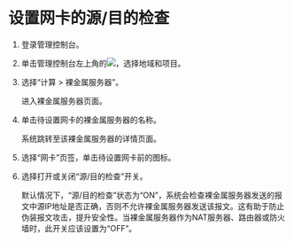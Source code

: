 # 设置网卡的源/目的检查<a name="bms_01_0068"></a>

1.  登录管理控制台。
2.  单击管理控制台左上角的![](figures/icon-region.png)，选择地域和项目。
3.  选择“计算 \> 裸金属服务器”。

    进入裸金属服务器页面。

4.  单击待设置网卡的裸金属服务器的名称。

    系统跳转至该裸金属服务器的详情页面。

5.  选择“网卡”页签，单击待设置网卡前的图标。
6.  选择打开或关闭“源/目的检查”开关。

    默认情况下，“源/目的检查”状态为“ON”，系统会检查裸金属服务器发送的报文中源IP地址是否正确，否则不允许裸金属服务器发送该报文。这有助于防止伪装报文攻击，提升安全性。当裸金属服务器作为NAT服务器、路由器或防火墙时，此开关应该设置为“OFF”。


